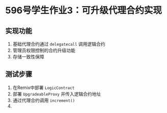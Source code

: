 # 596号学生作业3：可升级代理合约实现

## 实现功能
1. 基础代理合约通过 `delegatecall` 调用逻辑合约
2. 管理员权限控制的合约升级功能
3. 存储一致性保障

## 测试步骤
1. 在Remix中部署 `LogicContract`
2. 部署 `UpgradeableProxy` 并传入逻辑合约地址
3. 通过代理合约调用 `increment()` 
4.

